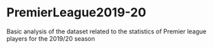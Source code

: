 # PremierLeague2019-20
Basic analysis of the dataset related to the statistics of Premier league players for the 2019/20 season
